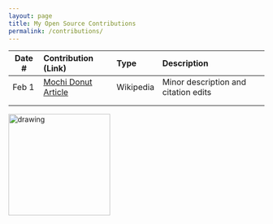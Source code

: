 ```yaml
---
layout: page
title: My Open Source Contributions
permalink: /contributions/
---
```


<!--
Type of the contribution should be "Wikipedia edit", "OpenStreet Map feature", "Documentation", "Course website", "Blog",
"Browser Add-on", etc.

The description should include a brief summary of what you did.

The link should bring us to a public page that shows your contribution. 

Replace the first row with your own contribution. 

-->





| Date #       | Contribution (Link)  | Type  | Description |
|---|:---|:---|:---|
| Feb 1   | [Mochi Donut Article](https://en.wikipedia.org/w/index.php?title=Mochi_donut&oldid=1201970863)    | Wikipedia    |   Minor description and citation edits   |
|     |     |     |      |
|     |     |     |      |

<img src="/gboeker-weekly/images/Untitled_Artwork 2.png" alt="drawing" width="200"/>
